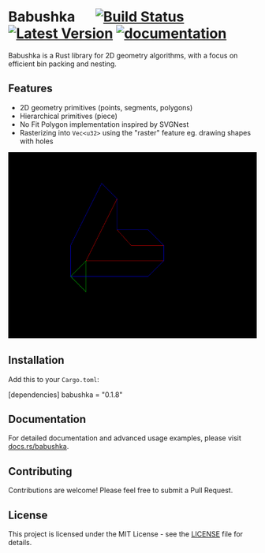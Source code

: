 # Babushka &emsp; [![Build Status]][actions] [![Latest Version]][crates.io] [![documentation](https://docs.rs/num-traits/badge.svg)](https://docs.rs/num-traits)
[Build Status]: https://img.shields.io/github/actions/workflow/status/davefol/babushka/rust.yml?branch=main
[actions]: https://github.com/davefol/babushka/actions?query=branch%3Amain
[Latest Version]: https://img.shields.io/crates/v/babushka.svg
[crates.io]: https://crates.io/crates/babushka
Babushka is a Rust library for 2D geometry algorithms, with a focus on efficient bin packing and nesting.

## Features
- 2D geometry primitives (points, segments, polygons)
- Hierarchical primitives (piece)
- No Fit Polygon implementation inspired by SVGNest
- Rasterizing into `Vec<u32>` using the "raster" feature eg. drawing shapes with holes

![nfp_0](./assets/nfp_0.gif)

## Installation

Add this to your `Cargo.toml`:

[dependencies]
babushka = "0.1.8"

## Documentation

For detailed documentation and advanced usage examples, please visit [docs.rs/babushka](https://docs.rs/babushka).

## Contributing

Contributions are welcome! Please feel free to submit a Pull Request.

## License

This project is licensed under the MIT License - see the [LICENSE](LICENSE) file for details.

